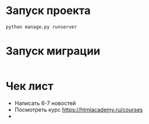 # Запуск проекта

```commandline
python manage.py runserver
```
# Запуск миграции

```commandline

```
# Чек лист

- Написать 6-7 новостей
- Посмотреть курс https://htmlacademy.ru/courses
- 
